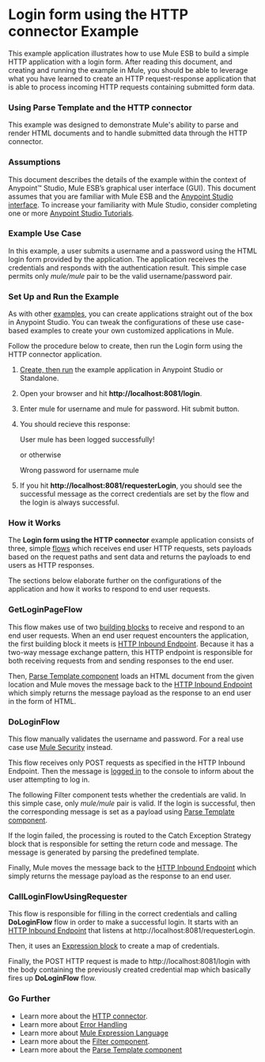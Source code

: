 # Login form using the HTTP connector Example

This example application illustrates how to use Mule ESB to build a simple HTTP application with a login form. After reading this document, and creating and running the example in Mule, you should be able to leverage what you have learned to create an HTTP request-response application that is able to process incoming HTTP requests containing submitted form data.

### Using Parse Template and the HTTP connector

This example was designed to demonstrate Mule's ability to parse and render HTML documents and to handle submitted data through the HTTP connector.

### Assumptions

This document describes the details of the example within the context of Anypoint™ Studio, Mule ESB’s graphical user interface (GUI). This document assumes that you are familiar with Mule ESB and the [Anypoint Studio interface](http://www.mulesoft.org/documentation/display/current/Anypoint+Studio+Essentials). To increase your familiarity with Mule Studio, consider completing one or more [Anypoint Studio Tutorials](http://www.mulesoft.org/documentation/display/current/Basic+Studio+Tutorial).

### Example Use Case

In this example, a user submits a username and a password using the HTML login form provided by the application. The application receives the credentials and responds with the authentication result. This simple case permits only *mule/mule* pair to be the valid username/password pair.

### Set Up and Run the Example

As with other [examples](http://www.mulesoft.org/documentation/display/current/Mule+Examples), you can create applications straight out of the box in Anypoint Studio. You can tweak the configurations of these use case-based examples to create your own customized applications in Mule.

Follow the procedure below to create, then run the Login form using the HTTP connector application.

1. [Create, then run](http://www.mulesoft.org/documentation/display/current/Mule+Examples#MuleExamples-CreateandRunExampleApplications) the example application in Anypoint Studio or Standalone.
1. Open your browser and hit **http://localhost:8081/login**.
2. Enter mule for username and mule for password. Hit submit button. 
1. You should recieve this response:

	User mule has been logged successfully! 

     or otherwise 

	Wrong password for username mule 

2. If you hit **http://localhost:8081/requesterLogin**, you should see the successful message as the correct credentials are set by the flow and the login is always successful.

### How it Works

The **Login form using the HTTP connector** example application consists of three, simple [flows](http://www.mulesoft.org/documentation/display/current/Mule+Application+Architecture) which receives end user HTTP requests, sets payloads based on the request paths and sent data and returns the payloads to end users as HTTP responses.

The sections below elaborate further on the configurations of the application and how it works to respond to end user requests.

### GetLoginPageFlow

This flow makes use of two [building blocks](http://www.mulesoft.org/documentation/display/current/Elements+in+a+Mule+Flow) to receive and respond to an end user requests. When an end user request encounters the application, the first building block it meets is [HTTP Inbound Endpoint](http://www.mulesoft.org/documentation/display/current/HTTP+Connector). Because it has a two-way message exchange pattern, this HTTP endpoint is responsible for both receiving requests from and sending responses to the end user.

Then, [Parse Template component](http://www.mulesoft.org/documentation/display/current/Parse+Template+Reference) loads an HTML document from the given location and Mule moves the message back to the [HTTP Inbound Endpoint](http://www.mulesoft.org/documentation/display/current/HTTP+Connector) which simply returns the message payload as the response to an end user in the form of HTML.

### DoLoginFlow

This flow manually validates the username and password. For a real use case use [Mule Security](http://www.mulesoft.org/documentation/display/current/Configuring+Security) instead.

This flow receives only POST requests as specified in the HTTP Inbound Endpoint. Then the message is [logged in](http://www.mulesoft.org/documentation/display/current/Logger+Component+Reference) to the console to inform about the user attempting to log in. 

The following Filter component tests whether the credentials are valid. In this simple case, only *mule/mule* pair is valid. If the login is successful, then the corresponding message is set as a payload using [Parse Template component](http://www.mulesoft.org/documentation/display/current/Parse+Template+Reference). 

If the login failed, the processing is routed to the Catch Exception Strategy block that is responsible for setting the return code and message. The message is generated by parsing the predefined template. 

Finally, Mule moves the message back to the [HTTP Inbound Endpoint](http://www.mulesoft.org/documentation/display/current/HTTP+Connector) which simply returns the message payload as the response to an end user.

### CallLoginFlowUsingRequester

This flow is responsible for filling in the correct credentials and calling **DoLoginFlow** flow in order to make a successful login. It starts with an [HTTP Inbound Endpoint](http://www.mulesoft.org/documentation/display/current/HTTP+Connector) that listens at http://localhost:8081/requesterLogin.

Then, it uses an [Expression block](http://www.mulesoft.org/documentation/display/current/Expression+Component+Reference) to create a map of credentials.

Finally, the POST HTTP request is made to http://localhost:8081/login with the body containing the previously created credential map which basically fires up **DoLoginFlow** flow.
  
### Go Further

- Learn more about the [HTTP connector](http://www.mulesoft.org/documentation/display/current/HTTP+Connector).
- Learn more about [Error Handling](http://www.mulesoft.org/documentation/display/current/Error+Handling)
- Learn more about [Mule Expression Language](http://www.mulesoft.org/documentation/display/current/Mule+Expression+Language+MEL) 
- Learn more about the [Filter component](http://www.mulesoft.org/documentation/display/current/Filters).
- Learn more about the [Parse Template component](http://www.mulesoft.org/documentation/display/current/Parse+Template+Reference)